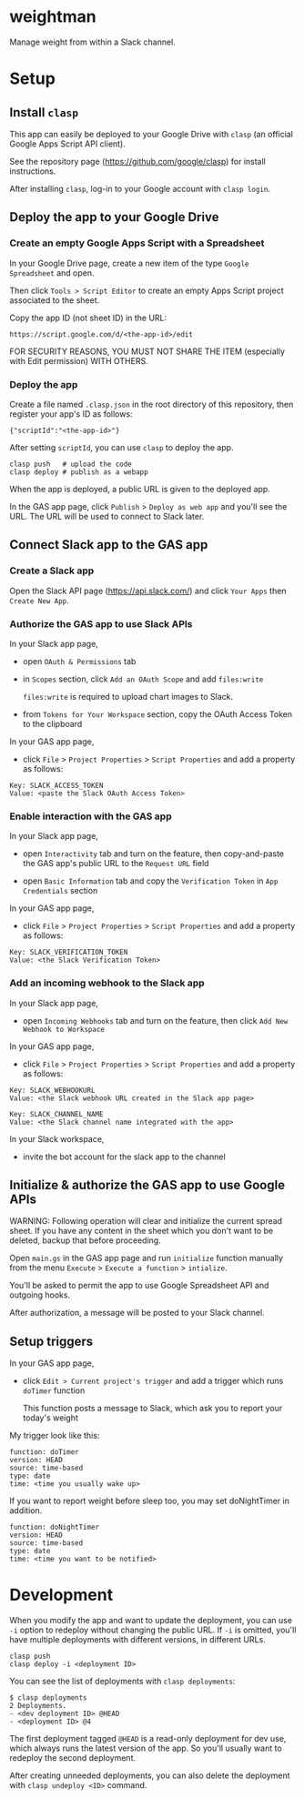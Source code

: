 # weightman

Manage weight from within a Slack channel.

# Setup
## Install `clasp`

This app can easily be deployed to your Google Drive with `clasp` (an official Google Apps Script API client).

See the repository page (https://github.com/google/clasp) for install instructions.

After installing `clasp`, log-in to your Google account with `clasp login`.

## Deploy the app to your Google Drive
### Create an empty Google Apps Script with a Spreadsheet

In your Google Drive page, create a new item of the type `Google Spreadsheet` and open.

Then click `Tools > Script Editor` to create an empty Apps Script project associated to the sheet.

Copy the app ID (not sheet ID) in the URL:

```
https://script.google.com/d/<the-app-id>/edit
```

FOR SECURITY REASONS, YOU MUST NOT SHARE THE ITEM (especially with Edit permission) WITH OTHERS.

### Deploy the app

Create a file named `.clasp.json` in the root directory of this repository, then register your app's ID as follows:

```
{"scriptId":"<the-app-id>"}
```

After setting `scriptId`, you can use `clasp` to deploy the app.

```
clasp push   # upload the code
clasp deploy # publish as a webapp
```

When the app is deployed, a public URL is given to the deployed app.

In the GAS app page, click `Publish` > `Deploy as web app` and you'll see the URL. The URL will be used to connect to Slack later.

## Connect Slack app to the GAS app
### Create a Slack app

Open the Slack API page (https://api.slack.com/) and click `Your Apps` then `Create New App`.

### Authorize the GAS app to use Slack APIs

In your Slack app page,

- open `OAuth & Permissions` tab
- in `Scopes` section, click `Add an OAuth Scope` and add `files:write`

  `files:write` is required to upload chart images to Slack.

- from `Tokens for Your Workspace` section, copy the OAuth Access Token to the clipboard

In your GAS app page,

- click `File` > `Project Properties` > `Script Properties` and add a property as follows:

```
Key: SLACK_ACCESS_TOKEN
Value: <paste the Slack OAuth Access Token>
```

### Enable interaction with the GAS app

In your Slack app page,

- open `Interactivity` tab and turn on the feature, then copy-and-paste the GAS app's public URL to the `Request URL` field

- open `Basic Information` tab and copy the `Verification Token` in `App Credentials` section

In your GAS app page,

- click `File` > `Project Properties` > `Script Properties` and add a property as follows:

```
Key: SLACK_VERIFICATION_TOKEN
Value: <the Slack Verification Token>
```

### Add an incoming webhook to the Slack app

In your Slack app page,

- open `Incoming Webhooks` tab and turn on the feature, then click `Add New Webhook to Workspace`

In your GAS app page,

- click `File` > `Project Properties` > `Script Properties` and add a property as follows:

```
Key: SLACK_WEBHOOKURL
Value: <the Slack webhook URL created in the Slack app page>
```

```
Key: SLACK_CHANNEL_NAME
Value: <the Slack channel name integrated with the app>
```

In your Slack workspace,

- invite the bot account for the slack app to the channel

## Initialize & authorize the GAS app to use Google APIs

WARNING: Following operation will clear and initialize the current spread sheet. If you have any content in the sheet which you don't want to be deleted, backup that before proceeding.

Open `main.gs` in the GAS app page and run `initialize` function manually from the menu `Execute` > `Execute a function` > `intialize`.

You'll be asked to permit the app to use Google Spreadsheet API and outgoing hooks.

After authorization, a message will be posted to your Slack channel.

## Setup triggers

In your GAS app page,

- click `Edit > Current project's trigger` and add a trigger which runs `doTimer` function

  This function posts a message to Slack, which ask you to report your today's weight

My trigger look like this:

```
function: doTimer
version: HEAD
source: time-based
type: date
time: <time you usually wake up>
```

If you want to report weight before sleep too, you may set doNightTimer in addition.

```
function: doNightTimer
version: HEAD
source: time-based
type: date
time: <time you want to be notified>
```

# Development

When you modify the app and want to update the deployment, you can use `-i` option to redeploy without changing the public URL. If `-i` is omitted, you'll have multiple deployments with different versions, in different URLs.

```
clasp push
clasp deploy -i <deployment ID>
```

You can see the list of deployments with `clasp deployments`:

```
$ clasp deployments
2 Deployments.
- <dev deployment ID> @HEAD
- <deployment ID> @4
```

The first deployment tagged `@HEAD` is a read-only deployment for dev use, which always runs the latest version of the app. So you'll usually want to redeploy the second deployment.

After creating unneeded deployments, you can also delete the deployment with `clasp undeploy <ID>` command.
